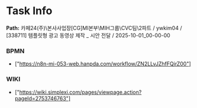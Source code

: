 # Task Info

**Path:** 카페24(주)\본사사업장\[CG]MI본부\MIH그룹\CVC팀\2파트 / ywkim04 / [338711] 템플릿형 광고 동영상 제작 _ 시안 전달 / 2025-10-01_00-00-00

### BPMN
- ["https://n8n-mi-053-web.hanpda.com/workflow/ZN2LLvJZhfFQirZ00"]

### WIKI
- ["https://wiki.simplexi.com/pages/viewpage.action?pageId=2753746763"]

